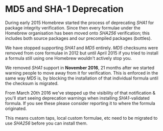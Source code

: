 # MD5 and SHA-1 Deprecation
During early 2015 Homebrew started the process of deprecating _SHA1_ for package
integrity verification. Since then every formulae under the Homebrew organisation
has been moved onto _SHA256_ verification; this includes both source packages
and our precompiled packages (bottles).

We have stopped supporting _SHA1_ and _MD5_ entirely.
_MD5_ checksums were removed from core formulae in 2012 but until April 2015
if you tried to install a formula still using one Homebrew wouldn't actively stop you.

We removed _SHA1_ support in **November 2016**,
21 months after we started warning people to move away from it for verification.
This is enforced in the same way _MD5_ is, by blocking the installation of that
individual formula until the checksum is migrated.

From March 20th 2016 we've stepped up the visibility of that notification & you'll start
seeing deprecation warnings when installing _SHA1_-validated formula.
If you see these please consider reporting it to where the formula originated.

This means custom taps, local custom formulae, etc need to be migrated to use
_SHA256_ before you can install them.
